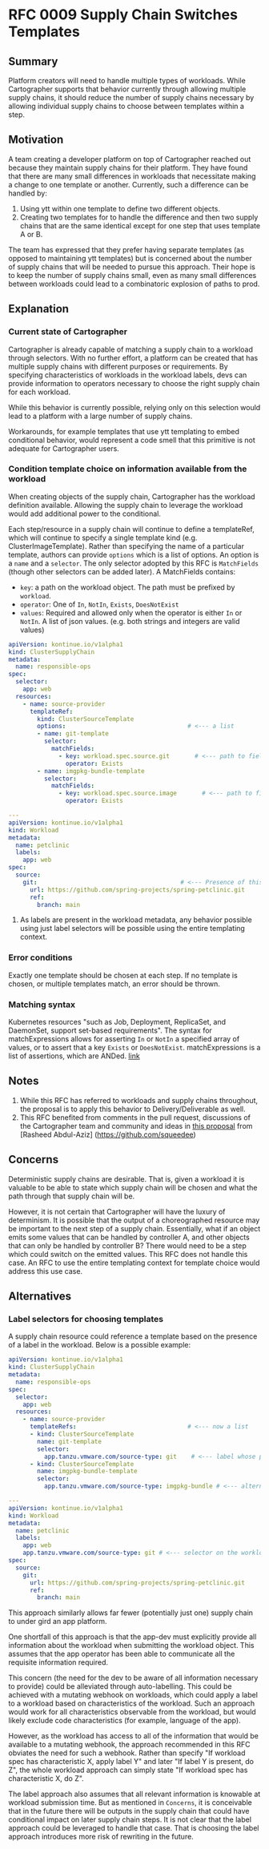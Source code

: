 # RFC 0009 Supply Chain Switches Templates

## Summary

Platform creators will need to handle multiple types of workloads. While Cartographer
supports that behavior currently through allowing multiple supply chains, it should
reduce the number of supply chains necessary by allowing individual supply chains
to choose between templates within a step.

## Motivation

A team creating a developer platform on top of Cartographer reached out because
they maintain supply chains for their platform. They have found that there are
many small differences in workloads that necessitate making a change to one
template or another. Currently, such a difference can be handled by:

1. Using ytt within one template to define two different objects.
2. Creating two templates for to handle the difference and then two supply chains
   that are the same identical except for one step that uses template A or B.

The team has expressed that they prefer having separate templates (as opposed to
maintaining ytt templates) but is concerned about the number of supply chains that
will be needed to pursue this approach. Their hope is to keep the number of
supply chains small, even as many small differences between workloads could lead to
a combinatoric explosion of paths to prod.

## Explanation

### Current state of Cartographer

Cartographer is already capable of matching a supply chain to a workload through selectors.
With no further effort, a platform can be created that has multiple supply chains with different
purposes or requirements. By specifying characteristics of workloads in the workload labels,
devs can provide information to operators necessary to choose the right supply chain for
each workload.

While this behavior is currently possible, relying only on this selection would lead to a platform
with a large number of supply chains.

Workarounds, for example templates that use ytt templating to embed conditional behavior,
would represent a code smell that this primitive is not adequate for Cartographer users.

### Condition template choice on information available from the workload

When creating objects of the supply chain, Cartographer has the workload definition available.
Allowing the supply chain to leverage the workload would add additional power to the conditional.

Each step/resource in a supply chain will continue to define a templateRef, which will continue to
specify a single template kind (e.g. ClusterImageTemplate). Rather than specifying the name of a
particular template, authors can provide `options` which is a list of options. An option is
a `name` and a `selector`. The only selector adopted by this RFC is `MatchFields` (though other
selectors can be added later). A MatchFields contains:
- `key`: a path on the workload object. The path must be prefixed by `workload`.
- `operator`: One of `In`, `NotIn`, `Exists`, `DoesNotExist`
- `values`: Required and allowed only when the operator is either `In` or `NotIn`. A list of json values.
  (e.g. both strings and integers are valid values)

```yaml
apiVersion: kontinue.io/v1alpha1
kind: ClusterSupplyChain
metadata:
  name: responsible-ops
spec:
  selector:
    app: web
  resources:
    - name: source-provider
      templateRef:
        kind: ClusterSourceTemplate
        options:                                  # <--- a list
        - name: git-template
          selector:
            matchFields:
              - key: workload.spec.source.git       # <--- path to field in template context
                operator: Exists
        - name: imgpkg-bundle-template
          selector:
            matchFields:
              - key: workload.spec.source.image       # <--- path to field in template context
                operator: Exists

---
apiVersion: kontinue.io/v1alpha1
kind: Workload
metadata:
  name: petclinic
  labels:
    app: web
spec:
  source:
    git:                                        # <--- Presence of this field will determine the conditional
      url: https://github.com/spring-projects/spring-petclinic.git
      ref:
        branch: main
```

1. As labels are present in the workload metadata, any behavior possible using just label selectors
  will be possible using the entire templating context.

### Error conditions

Exactly one template should be chosen at each step. If no template is chosen, or multiple templates match, an error
should be thrown.

### Matching syntax

Kubernetes resources "such as Job, Deployment, ReplicaSet, and DaemonSet, support set-based requirements". The
syntax for matchExpressions allows for asserting `In` or `NotIn` a specified array of values, or to assert
that a key `Exists` or `DoesNotExist`. matchExpressions is a list of assertions, which are ANDed.
[link](https://kubernetes.io/docs/concepts/overview/working-with-objects/labels/#resources-that-support-set-based-requirements)

## Notes

1. While this RFC has referred to workloads and supply chains throughout, the proposal is to apply this
  behavior to Delivery/Deliverable as well.
2. This RFC benefited from comments in the pull request, discussions of the Cartographer team and community
  and ideas in [this proposal](https://gist.github.com/squeedee/723be000c4f2ee40ce4c9ac020cbf4fc) 
  from [Rasheed Abdul-Aziz] (https://github.com/squeedee)

## Concerns

Deterministic supply chains are desirable. That is, given a workload it is valuable to be able to
state which supply chain will be chosen and what the path through that supply chain will be.

However, it is not certain that Cartographer will have the luxury of determinism. It is possible that the
output of a choreographed resource may be important to the next step of a supply chain. Essentially, what if
an object emits some values that can be handled by controller A, and other objects that can only be handled
by controller B? There would need to be a step which could switch on the emitted values. This RFC does not
handle this case. An RFC to use the entire templating context for template choice would address this use case.

## Alternatives

### Label selectors for choosing templates

A supply chain resource could reference a template based on the presence of a
label in the workload. Below is a possible example:

```yaml
apiVersion: kontinue.io/v1alpha1
kind: ClusterSupplyChain
metadata:
  name: responsible-ops
spec:
  selector:
    app: web
  resources:
    - name: source-provider
      templateRefs:                               # <--- now a list
      - kind: ClusterSourceTemplate
        name: git-template
        selector:
          app.tanzu.vmware.com/source-type: git    # <--- label whose presence will trigger use of this template
      - kind: ClusterSourceTemplate
        name: imgpkg-bundle-template
        selector:
          app.tanzu.vmware.com/source-type: imgpkg-bundle # <--- alternate label for alternate template

---
apiVersion: kontinue.io/v1alpha1
kind: Workload
metadata:
  name: petclinic
  labels:
    app: web
    app.tanzu.vmware.com/source-type: git # <--- selector on the workload
spec:
  source:
    git:
      url: https://github.com/spring-projects/spring-petclinic.git
      ref:
        branch: main
```

This approach similarly allows far fewer (potentially just one) supply chain to under gird an app
platform.

One shortfall of this approach is that the app-dev must explicitly provide all information
about the workload when submitting the workload object. This assumes that the app operator
has been able to communicate all the requisite information required.

This concern (the need for the dev to be aware of all information necessary to provide) could
be alleviated through auto-labelling. This could be achieved with a mutating webhook on
workloads, which could apply a label to a workload based on characteristics of the workload.
Such an approach would work for all characteristics observable from the workload, but would
likely exclude code characteristics (for example, language of the app).

However, as the workload has access to all of the information that would be available to a
mutating webhook, the approach recommended in this RFC obviates the need for such a webhook.
Rather than specify "If workload spec has characteristic X, apply label Y" and later "If
label Y is present, do Z", the whole workload approach can simply state "If workload spec
has characteristic X, do Z".

The label approach also assumes that all relevant information is knowable at workload submission
time. But as mentioned in `Concerns`, it is conceivable that in the future there will be
outputs in the supply chain that could have conditional impact on later supply chain steps. It
is not clear that the label approach could be leveraged to handle that case. That is choosing the
label approach introduces more risk of rewriting in the future.
